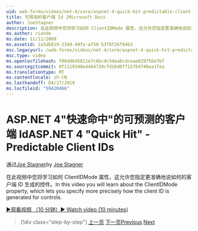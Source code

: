 ```yaml
---
uid: web-forms/videos/net-4/core/aspnet-4-quick-hit-predictable-client-ids
title: 可预测的客户端 Id |Microsoft Docs
author: JoeStagner
description: 在此视频中您将学习如何 ClientIDMode 属性，这允许您指定更准确地说如何的客户端 ID 生成的控件。
ms.author: riande
ms.date: 11/11/2009
ms.assetid: 1a5db019-2349-49fa-a750-53f8f26f94b3
msc.legacyurl: /web-forms/videos/net-4/core/aspnet-4-quick-hit-predictable-client-ids
msc.type: video
ms.openlocfilehash: f06dd645811e7c6bc4c5dea8cdceae629756e7bf
ms.sourcegitcommit: 0f1119340e4464720cfd16d0ff15764746ea1fea
ms.translationtype: MT
ms.contentlocale: zh-CN
ms.lasthandoff: 04/17/2019
ms.locfileid: "59420466"
---
```

# <a name="aspnet-4-quick-hit---predictable-client-ids"></a><span data-ttu-id="888e5-103">ASP.NET 4"快速命中"的可预测的客户端 Id</span><span class="sxs-lookup"><span data-stu-id="888e5-103">ASP.NET 4 "Quick Hit" - Predictable Client IDs</span></span>

<span data-ttu-id="888e5-104">通过[Joe Stagner](https://github.com/JoeStagner)</span><span class="sxs-lookup"><span data-stu-id="888e5-104">by [Joe Stagner](https://github.com/JoeStagner)</span></span>

<span data-ttu-id="888e5-105">在此视频中您将学习如何 ClientIDMode 属性，这允许您指定更准确地说如何的客户端 ID 生成的控件。</span><span class="sxs-lookup"><span data-stu-id="888e5-105">In this video you will learn about the ClientIDMode property, which lets you specify more precisely how the client ID is generated for controls.</span></span> 

[<span data-ttu-id="888e5-106">&#9654;观看视频 （10 分钟）</span><span class="sxs-lookup"><span data-stu-id="888e5-106">&#9654; Watch video (10 minutes)</span></span>](https://channel9.msdn.com/Blogs/ASP-NET-Site-Videos/aspnet-4-quick-hit-predictable-client-ids)

> [!div class="step-by-step"]
> <span data-ttu-id="888e5-107">[上一页](aspnet-4-quick-hit-clean-webconfig-files.md)
> [下一页](aspnet-4-quick-hit-the-htmlencoder-utility-method.md)</span><span class="sxs-lookup"><span data-stu-id="888e5-107">[Previous](aspnet-4-quick-hit-clean-webconfig-files.md)
[Next](aspnet-4-quick-hit-the-htmlencoder-utility-method.md)</span></span>
